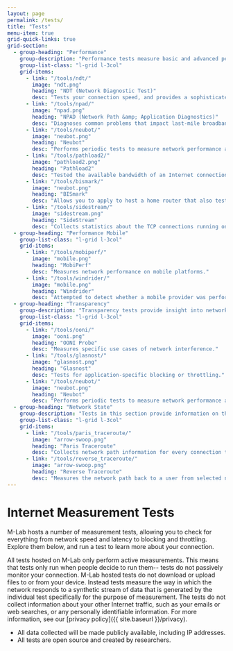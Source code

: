 ```yaml
---
layout: page
permalink: /tests/
title: "Tests"
menu-item: true
grid-quick-links: true
grid-section:
  - group-heading: "Performance"
    group-description: "Performance tests measure basic and advanced performance characteristics of your network, such as speed, latency, jitter, and much more."
    group-list-class: "l-grid l-3col"
    grid-items:
      - link: "/tools/ndt/"
        image: "ndt.png"
        heading: "NDT (Network Diagnostic Test)"
        desc: "Tests your connection speed, and provides a sophisticated diagnosis of problems limiting speed."
      - link: "/tools/npad/"
        image: "npad.png"
        heading: "NPAD (Network Path &amp; Application Diagnostics)"
        desc: "Diagnoses common problems that impact last-mile broadband networks."
      - link: "/tools/neubot/"
        image: "neubot.png"
        heading: "Neubot"
        desc: "Performs periodic tests to measure network performance and traffic throttling."
      - link: "/tools/pathload2/"
        image: "pathload2.png"
        heading: "Pathload2"
        desc: "Tested the available bandwidth of an Internet connection until it was decommissioned from the M-Lab platform on 12/21/2012. However, the data and source code are still available."
      - link: "/tools/bismark/"
        image: "neubot.png"
        heading: "BISmark"
        desc: "Allows you to apply to host a home router that also tests network performance over time."
      - link: "/tools/sidestream/"
        image: "sidestream.png"
        heading: "SideStream"
        desc: "Collects statistics about the TCP connections running on the M-Lab platform."
  - group-heading: "Performance Mobile"
    group-list-class: "l-grid l-3col"
    grid-items:
      - link: "/tools/mobiperf/"
        image: "mobile.png"
        heading: "MobiPerf"
        desc: "Measures network performance on mobile platforms."
      - link: "/tools/windrider/"
        image: "mobile.png"
        heading: "Windrider"
        desc: "Attempted to detect whether a mobile provider was performing application or service specific differentiation until it was decommissioned on 01/17/2013. The source code is still available."
  - group-heading: "Transparency"
    group-description: "Transparency tests provide insight into network management practices, such as application-specific blocking, throttling, traffic shaping, and other practices that determine your ability to use some applications or to access some content on the Internet."
    group-list-class: "l-grid l-3col"
    grid-items:
      - link: "/tools/ooni/"
        image: "ooni.png"
        heading: "OONI Probe"
        desc: "Measures specific use cases of network interference."
      - link: "/tools/glasnost/"
        image: "glasnost.png"
        heading: "Glasnost"
        desc: "Tests for application-specific blocking or throttling."
      - link: "/tools/neubot/"
        image: "neubot.png"
        heading: "Neubot"
        desc: "Performs periodic tests to measure network performance and traffic throttling."
  - group-heading: "Network State"
    group-description: "Tests in this section provide information on the state of the network you are connected to and the details of the network environment. For example, tests could check to see if IPv6 is enabled, or collect traceroute data or other information about the network that can provide context for other measurements, such as upload or download speed."
    group-list-class: "l-grid l-3col"
    grid-items:
      - link: "/tools/paris_traceroute/"
        image: "arrow-swoop.png"
        heading: "Paris Traceroute"
        desc: "Collects network path information for every connection to the M-Lab platform."
      - link: "/tools/reverse_traceroute/"
        image: "arrow-swoop.png"
        heading: "Reverse Traceroute"
        desc: "Measures the network path back to a user from selected network endpoints."
---
```


# Internet Measurement Tests

M-Lab hosts a number of measurement tests, allowing you to check for everything from network speed and latency to blocking and throttling. Explore them below, and run a test to learn more about your connection.

All tests hosted on M-Lab only perform active measurements. This means that tests only run when people decide to run them-- tests do not passively monitor your connection. M-Lab hosted tests do not download or upload files to or from your device. Instead tests measure the way in which the network responds to a synthetic stream of data that is generated by the individual test specifically for the purpose of measurement. The tests do not collect information about your other Internet traffic, such as your emails or web searches, or any personally identifiable information. For more information, see our [privacy policy]({{ site.baseurl }}/privacy).

* All data collected will be made publicly available, including IP addresses.
* All tests are open source and created by researchers.

